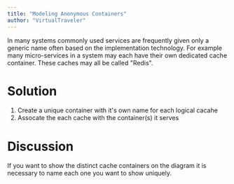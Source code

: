 ```yaml
---
title: "Modeling Anonymous Containers"
author: "VirtualTraveler"
---
```

In many systems commonly used services are frequently given only a generic name often based on the implementation technology. For example many micro-services in a system may each have their own dedicated cache container. These caches may all be called "Redis".    

# Solution

1. Create a unique container with it's own name for each logical cacahe 
2. Assocate the each cache with the container(s) it serves

# Discussion

If you want to show the distinct cache containers on the diagram it is necessary to name each one you want to show uniquely.   

